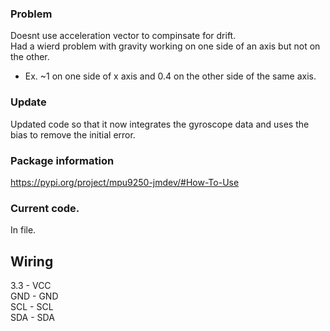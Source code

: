 ### Problem
Doesnt use acceleration vector to compinsate for drift.  
Had a wierd problem with gravity working on one side of an axis but not on the other.  
  - Ex. ~1 on one side of x axis and 0.4 on the other side of the same axis.

### Update
Updated code so that it now integrates the gyroscope data and uses the bias to remove the initial error.

### Package information
https://pypi.org/project/mpu9250-jmdev/#How-To-Use

### Current code.
In file.

## Wiring
3.3 - VCC  
GND - GND  
SCL - SCL  
SDA - SDA  
